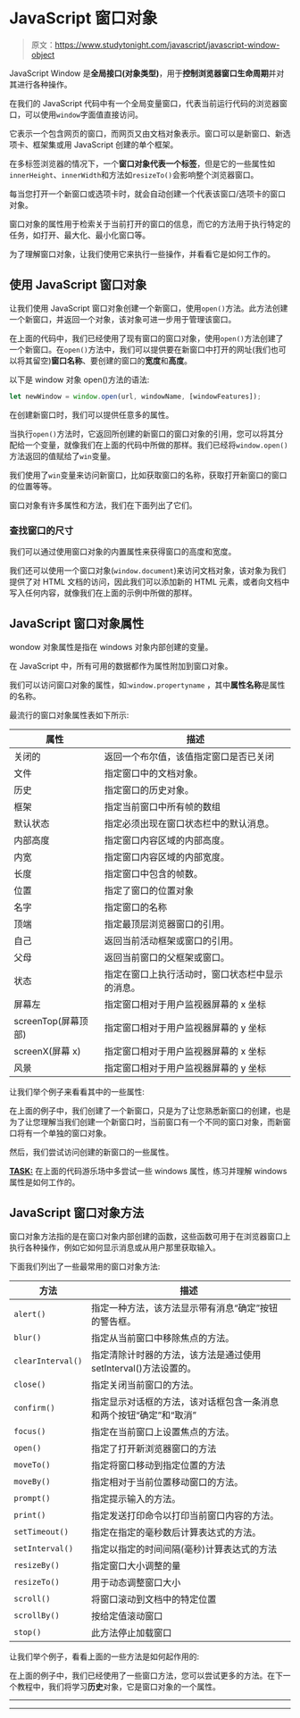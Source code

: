 # JavaScript 窗口对象

> 原文：<https://www.studytonight.com/javascript/javascript-window-object>

JavaScript Window 是**全局接口(对象类型)**，用于**控制浏览器窗口生命周期**并对其进行各种操作。

在我们的 JavaScript 代码中有一个全局变量窗口，代表当前运行代码的浏览器窗口，可以使用`window`字面值直接访问。

它表示一个包含网页的窗口，而网页又由文档对象表示。窗口可以是新窗口、新选项卡、框架集或用 JavaScript 创建的单个框架。

在多标签浏览器的情况下，一个**窗口对象代表一个标签**，但是它的一些属性如`innerHeight`、`innerWidth`和方法如`resizeTo()`会影响整个浏览器窗口。

每当您打开一个新窗口或选项卡时，就会自动创建一个代表该窗口/选项卡的窗口对象。

窗口对象的属性用于检索关于当前打开的窗口的信息，而它的方法用于执行特定的任务，如打开、最大化、最小化窗口等。

为了理解窗口对象，让我们使用它来执行一些操作，并看看它是如何工作的。

## 使用 JavaScript 窗口对象

让我们使用 JavaScript 窗口对象创建一个新窗口，使用`open()`方法。此方法创建一个新窗口，并返回一个对象，该对象可进一步用于管理该窗口。

在上面的代码中，我们已经使用了现有窗口的窗口对象，使用`open()`方法创建了一个新窗口。在`open()`方法中，我们可以提供要在新窗口中打开的网址(我们也可以将其留空)**窗口名称**、要创建的窗口的**宽度**和**高度**。

以下是 window 对象 open()方法的语法:

```js
let newWindow = window.open(url, windowName, [windowFeatures]);
```

在创建新窗口时，我们可以提供任意多的属性。

当执行`open()`方法时，它返回所创建的新窗口的窗口对象的引用，您可以将其分配给一个变量，就像我们在上面的代码中所做的那样。我们已经将`window.open()`方法返回的值赋给了`win`变量。

我们使用了`win`变量来访问新窗口，比如获取窗口的名称，获取打开新窗口的窗口的位置等等。

窗口对象有许多属性和方法，我们在下面列出了它们。

### 查找窗口的尺寸

我们可以通过使用窗口对象的内置属性来获得窗口的高度和宽度。

我们还可以使用一个窗口对象(`window.document`)来访问文档对象，该对象为我们提供了对 HTML 文档的访问，因此我们可以添加新的 HTML 元素，或者向文档中写入任何内容，就像我们在上面的示例中所做的那样。

## JavaScript 窗口对象属性

wondow 对象属性是指在 windows 对象内部创建的变量。

在 JavaScript 中，所有可用的数据都作为属性附加到窗口对象。

我们可以访问窗口对象的属性，如:`window.propertyname` ，其中**属性名称**是属性的名称。

最流行的窗口对象属性表如下所示:

| **属性** | **描述** |
| --- | --- |
| 关闭的 | 返回一个布尔值，该值指定窗口是否已关闭 |
| 文件 | 指定窗口中的文档对象。 |
| 历史 | 指定窗口的历史对象。 |
| 框架 | 指定当前窗口中所有帧的数组 |
| 默认状态 | 指定必须出现在窗口状态栏中的默认消息。 |
| 内部高度 | 指定窗口内容区域的内部高度。 |
| 内宽 | 指定窗口内容区域的内部宽度。 |
| 长度 | 指定窗口中包含的帧数。 |
| 位置 | 指定了窗口的位置对象 |
| 名字 | 指定窗口的名称 |
| 顶端 | 指定最顶层浏览器窗口的引用。 |
| 自己 | 返回当前活动框架或窗口的引用。 |
| 父母 | 返回当前窗口的父框架或窗口。 |
| 状态 | 指定在窗口上执行活动时，窗口状态栏中显示的消息。 |
| 屏幕左 | 指定窗口相对于用户监视器屏幕的 x 坐标 |
| screenTop(屏幕顶部) | 指定窗口相对于用户监视器屏幕的 y 坐标 |
| screenX(屏幕 x) | 指定窗口相对于用户监视器屏幕的 x 坐标 |
| 风景 | 指定窗口相对于用户监视器屏幕的 y 坐标 |

让我们举个例子来看看其中的一些属性:

在上面的例子中，我们创建了一个新窗口，只是为了让您熟悉新窗口的创建，也是为了让您理解当我们创建一个新窗口时，当前窗口有一个不同的窗口对象，而新窗口将有一个单独的窗口对象。

然后，我们尝试访问创建的新窗口的一些属性。

<u>**TASK:**</u> 在上面的代码游乐场中多尝试一些 windows 属性，练习并理解 windows 属性是如何工作的。

## JavaScript 窗口对象方法

窗口对象方法指的是在窗口对象内部创建的函数，这些函数可用于在浏览器窗口上执行各种操作，例如它如何显示消息或从用户那里获取输入。

下面我们列出了一些最常用的窗口对象方法:

| **方法** | **描述** |
| --- | --- |
| `alert()` | 指定一种方法，该方法显示带有消息“确定”按钮的警告框。 |
| `blur()` | 指定从当前窗口中移除焦点的方法。 |
| `clearInterval()` | 指定清除计时器的方法，该方法是通过使用 setInterval()方法设置的。 |
| `close()` | 指定关闭当前窗口的方法。 |
| `confirm()` | 指定显示对话框的方法，该对话框包含一条消息和两个按钮“确定”和“取消” |
| `focus()` | 指定在当前窗口上设置焦点的方法。 |
| `open()` | 指定了打开新浏览器窗口的方法 |
| `moveTo()` | 指定将窗口移动到指定位置的方法 |
| `moveBy()` | 指定相对于当前位置移动窗口的方法。 |
| `prompt()` | 指定提示输入的方法。 |
| `print()` | 指定发送打印命令以打印当前窗口内容的方法。 |
| `setTimeout()` | 指定在指定的毫秒数后计算表达式的方法。 |
| `setInterval()` | 指定以指定的时间间隔(毫秒)计算表达式的方法 |
| `resizeBy()` | 指定窗口大小调整的量 |
| `resizeTo()` | 用于动态调整窗口大小 |
| `scroll()` | 将窗口滚动到文档中的特定位置 |
| `scrollBy()` | 按给定值滚动窗口 |
| `stop()` | 此方法停止加载窗口 |

让我们举个例子，看看上面的一些方法是如何起作用的:

在上面的例子中，我们已经使用了一些窗口方法，您可以尝试更多的方法。在下一个教程中，我们将学习**历史**对象，它是窗口对象的一个属性。

* * *

* * *